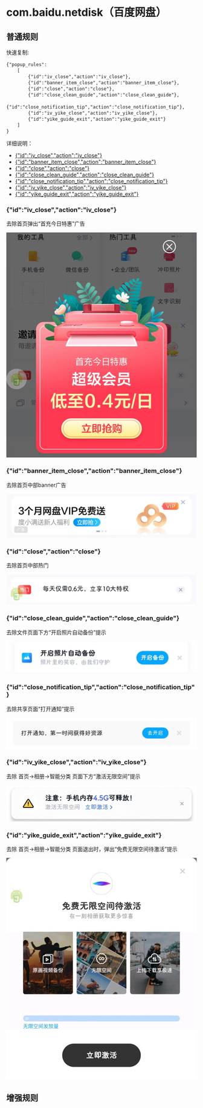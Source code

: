 # com.baidu.netdisk（百度网盘）

## 普通规则

快速复制:
```
{"popup_rules":
    [
        {"id":"iv_close","action":"iv_close"},
        {"id":"banner_item_close","action":"banner_item_close"},
        {"id":"close","action":"close"},
        {"id":"close_clean_guide","action":"close_clean_guide"},
        {"id":"close_notification_tip","action":"close_notification_tip"},
        {"id":"iv_yike_close","action":"iv_yike_close"},
        {"id":"yike_guide_exit","action":"yike_guide_exit"}
    ]
}
```
详细说明：
- [{"id":"iv_close","action":"iv_close"}](#idiv_closeactioniv_close)
- [{"id":"banner_item_close","action":"banner_item_close"}](#idbanner_item_closeactionbanner_item_close)
- [{"id":"close","action":"close"}](#idcloseactionclose)
- [{"id":"close_clean_guide","action":"close_clean_guide"}](#idclose_clean_guideactionclose_clean_guide)
- [{"id":"close_notification_tip","action":"close_notification_tip"}](#idclose_notification_tipactionclose_notification_tip)
- [{"id":"iv_yike_close","action":"iv_yike_close"}](#idiv_yike_closeactioniv_yike_close)
- [{"id":"yike_guide_exit","action":"yike_guide_exit"}](#idyike_guide_exitactionyike_guide_exit)

### {"id":"iv_close","action":"iv_close"}
去除首页弹出“首充今日特惠”广告

![](./assets/iv_close.jpg)

### {"id":"banner_item_close","action":"banner_item_close"}
去除首页中部banner广告

![](./assets/banner_item_close.jpg)

### {"id":"close","action":"close"}
去除首页中部热门

![](./assets/close.jpg)

### {"id":"close_clean_guide","action":"close_clean_guide"}
去除文件页面下方“开启照片自动备份”提示

![](./assets/close_clean_guide.jpg)

### {"id":"close_notification_tip","action":"close_notification_tip"}
去除共享页面“打开通知”提示

![](./assets/close_notification_tip.jpg)

### {"id":"iv_yike_close","action":"iv_yike_close"}
去除 首页->相册->智能分类 页面下方“激活无限空间”提示

![](./assets/iv_yike_close.jpg)

### {"id":"yike_guide_exit","action":"yike_guide_exit"}
去除 首页->相册->智能分类 页面退出时，弹出“免费无限空间待激活”提示

![](./assets/yike_guide_exit.jpg)

## 增强规则
